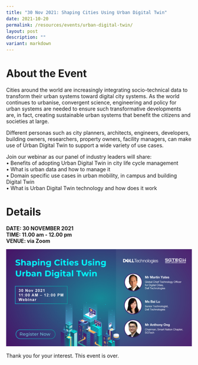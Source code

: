 ```yaml
---
title: "30 Nov 2021: Shaping Cities Using Urban Digital Twin"
date: 2021-10-20
permalink: /resources/events/urban-digital-twin/
layout: post
description: ""
variant: markdown
---
```

# About the Event

Cities around the world are increasingly integrating socio-technical data to transform their urban systems toward digital city systems. As the world continues to urbanise, convergent science, engineering and policy for urban systems are needed to ensure such transformative developments are, in fact, creating sustainable urban systems that benefit the citizens and societies at large.

Different personas such as city planners, architects, engineers, developers, building owners, researchers, property owners, facility managers, can make use of Urban Digital Twin to support a wide variety of use cases.

Join our webinar as our panel of industry leaders will share: <br>
•	Benefits of adopting Urban Digital Twin in city life cycle management <br>
•	What is urban data and how to manage it <br>
•	Domain specific use cases in urban mobility, in campus and building Digital Twin <br>
•	What is Urban Digital Twin technology and how does it work

# Details
**DATE: 30 NOVEMBER 2021 <br> 
TIME: 11.00 am - 12.00 pm <br> 
VENUE: via Zoom**

![Urban Digital Twin](/images/events/events/Urban%20Digital%20Twin.png)

Thank you for your interest. This event is over.